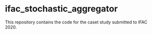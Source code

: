 # ifac_stochastic_aggregator
This repository contains the code for the caset study submitted to IFAC 2020. 
